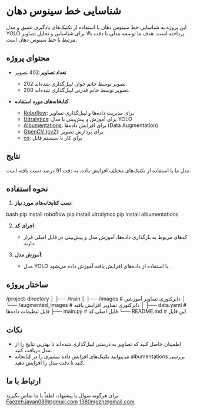 # شناسایی خط سینوس دهان

این پروژه به شناسایی خط سینوس دهان با استفاده از تکنیک‌های یادگیری عمیق و مدل YOLO پرداخته است. هدف ما توسعه مدلی با دقت بالا برای شناسایی و تحلیل تصاویر مرتبط با خط سینوس دهان است.

## محتوای پروژه

- **تعداد تصاویر**:402 تصویر
  - 202 تصویر توسط خانم جوان لیبل‌گذاری شده‌اند.
  - 200 تصویر توسط خانم قدرتی لیبل‌گذاری شده‌اند.
  
- **کتابخانه‌های مورد استفاده**:
  - [Roboflow](https://roboflow.com): برای مدیریت داده‌ها و لیبل‌گذاری تصاویر
  - [Ultralytics](https://github.com/ultralytics/yolov5): برای آموزش و پیش‌بینی با مدل YOLO
  - [Albumentations](https://albumentations.ai): برای افزایش داده‌ها (Data Augmentation)
  - [OpenCV (cv2)](https://opencv.org): برای پردازش تصویر
  - [os](https://docs.python.org/3/library/os.html): برای کار با سیستم فایل

## نتایج

مدل ما با استفاده از تکنیک‌های مختلف افزایش داده، به دقت 91 درصد دست یافته است.

## نحوه استفاده

1. **نصب کتابخانه‌های مورد نیاز**:
   
bash
   pip install roboflow
   pip install ultralytics
   pip install albumentations

   
2. **اجرای کد**:
   - کدهای مربوط به بارگذاری داده‌ها، آموزش مدل و پیش‌بینی در فایل اصلی قرار دارند. 

3. **آموزش مدل**:
   - مدل YOLO با استفاده از داده‌های افزایش یافته آموزش داده می‌شود.

## ساختار پروژه


/project-directory
│
├── /train
│   ├── /images          # دایرکتوری تصاویر آموزشی
│   └── /augmented_images # دایرکتوری تصاویر افزایش یافته
│
├── data.yaml            # فایل تنظیمات داده‌ها
├── main.py              # فایل اصلی کد
└── README.md            # این فایل


## نکات

- اطمینان حاصل کنید که تصاویر به درستی لیبل‌گذاری شده‌اند تا بهترین نتایج را از مدل دریافت کنید.
- می‌توانید تکنیک‌های افزایش داده بیشتری را در کتابخانه albumentations بررسی کنید تا دقت مدل را افزایش دهید.

## ارتباط با ما

برای هرگونه سوال یا پیشنهاد، لطفاً با ما تماس بگیرید.
Faezeh.javan089@gmail.com
1380mgzh@gmail.com
